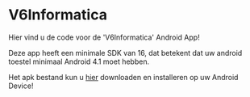 # V6Informatica
Hier vind u de code voor de 'V6Informatica' Android App!

Deze app heeft een minimale SDK van 16, dat betekent dat uw android toestel minimaal Android 4.1 moet hebben.

Het apk bestand kun u [hier](https://github.com/timonkruiper/V6Informatica/blob/master/app/app-release.apk?raw=true) downloaden en installeren op uw Android Device!
